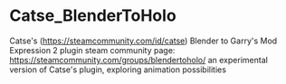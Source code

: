 # Catse_BlenderToHolo
Catse's (https://steamcommunity.com/id/catse) Blender to Garry's Mod Expression 2 plugin
steam community page: https://steamcommunity.com/groups/blendertoholo/
an experimental version of Catse's plugin, exploring animation possibilities
